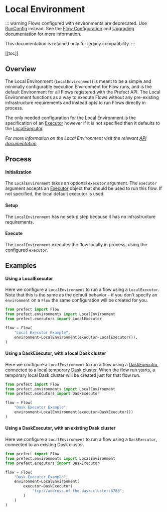 # Local Environment

::: warning
Flows configured with environments are deprecated. Use [RunConfig](/orchestration/flow_config/run_configs.html) instead. See the [Flow Configuration](/orchestration/flow_config/overview.md) and [Upgrading](/orchestration/flow_config/upgrade.md) documentation for more information.

This documentation is retained only for legacy compatibility.
:::

[[toc]]

## Overview

The Local Environment (`LocalEnvironment`) is meant to be a simple and
minimally configurable execution Environment for Flow runs, and is the default
Environment for all Flows registered with the Prefect API. The Local
Environment functions as a way to execute Flows without any pre-existing
infrastructure requirements and instead opts to run Flows directly in process.

The only needed configuration for the Local Environment is the specification
of an [Executor](/core/concepts/engine.html#executors) however if it is not
specified then it defaults to the
[LocalExecutor](/api/latest/executors.html#localexecutor).

_For more information on the Local Environment visit the relevant [API
documentation](/api/latest/environments/execution.html#localenvironment)._

## Process

#### Initialization

The `LocalEnvironment` takes an optional `executor` argument.  The `executor`
argument accepts an [Executor](/core/concepts/engine.html#executors) object
that should be used to run this flow. If not specified, the local default
executor is used.

#### Setup

The `LocalEnvironment` has no setup step because it has no infrastructure
requirements.

#### Execute

The `LocalEnvironment` executes the flow locally in process, using the
configured `executor`.

## Examples

#### Using a LocalExecutor

Here we configure a `LocalEnvironment` to run a flow using a `LocalExecutor`.
Note that this is the same as the default behavior - if you don't specify an
`environment` on a `Flow` the same configuration will be created for you.

```python
from prefect import Flow
from prefect.environments import LocalEnvironment
from prefect.executors import LocalExecutor

flow = Flow(
    "Local Executor Example",
    environment=LocalEnvironment(executor=LocalExecutor()),
)
```

#### Using a DaskExecutor, with a local Dask cluster

Here we configure a `LocalEnvironment` to run a flow using a
[DaskExecutor](/api/latest/executors.html#daskexecutor), connected to a
local temporary [Dask](https://dask.org") cluster. When the flow run starts, a
temporary local Dask cluster will be created just for that flow run.

```python
from prefect import Flow
from prefect.environments import LocalEnvironment
from prefect.executors import DaskExecutor

flow = Flow(
    "Dask Executor Example",
    environment=LocalEnvironment(executor=DaskExecutor())
)
```

#### Using a DaskExecutor, with an existing Dask cluster

Here we configure a `LocalEnvironment` to run a flow using a `DaskExecutor`,
connected to an existing Dask cluster.

```python
from prefect import Flow
from prefect.environments import LocalEnvironment
from prefect.executors import DaskExecutor

flow = Flow(
    "Dask Executor Example",
    environment=LocalEnvironment(
        executor=DaskExecutor(
            "tcp://address-of-the-dask-cluster:8786",
        )
    )
)
```
